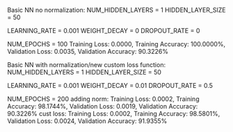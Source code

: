 Basic NN no normalization:
NUM_HIDDEN_LAYERS = 1
HIDDEN_LAYER_SIZE = 50

LEARNING_RATE = 0.001
WEIGHT_DECAY = 0
DROPOUT_RATE = 0

NUM_EPOCHS = 100
Training Loss: 0.0000, Training Accuracy: 100.0000%, Validation Loss: 0.0035, Validation Accuracy: 90.3226%

Basic NN with normalization/new custom loss function:
NUM_HIDDEN_LAYERS = 1
HIDDEN_LAYER_SIZE = 50

LEARNING_RATE = 0.001
WEIGHT_DECAY = 0.01
DROPOUT_RATE = 0.5

NUM_EPOCHS = 200
adding norm: Training Loss: 0.0002, Training Accuracy: 98.1744%, Validation Loss: 0.0019, Validation Accuracy: 90.3226%
cust loss: Training Loss: 0.0002, Training Accuracy: 98.5801%, Validation Loss: 0.0024, Validation Accuracy: 91.9355%
